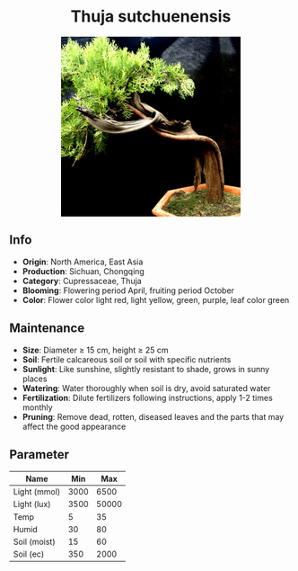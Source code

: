 <h1 align='center'>Thuja sutchuenensis</h1>
<p align="center">
    <img 
        align='center'
        width='320'
        src="../images/thuja sutchuenensis.png" 
        alt='Thuja sutchuenensis' />
</p>

## Info

 - **Origin**: North America, East Asia
 - **Production**: Sichuan, Chongqing
 - **Category**: Cupressaceae, Thuja
 - **Blooming**: Flowering period April, fruiting period October
 - **Color**: Flower color light red, light yellow, green, purple, leaf color green

## Maintenance

 - **Size**: Diameter ≥ 15 cm, height ≥ 25 cm
 - **Soil**: Fertile calcareous soil or soil with specific nutrients
 - **Sunlight**: Like sunshine, slightly resistant to shade, grows in sunny places
 - **Watering**: Water thoroughly when soil is dry, avoid saturated water
 - **Fertilization**: Dilute fertilizers following instructions, apply 1-2 times monthly
 - **Pruning**: Remove dead, rotten, diseased leaves and the parts that may affect the good appearance

## Parameter

| Name         | Min  | Max   |
|--------------|------|-------|
| Light (mmol) | 3000 | 6500  |
| Light (lux)  | 3500 | 50000 |
| Temp         | 5    | 35    |
| Humid        | 30   | 80    |
| Soil (moist) | 15   | 60    |
| Soil (ec)    | 350  | 2000  |